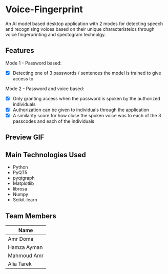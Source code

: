 # Voice-Fingerprint
An AI model based desktop application with 2 modes for detecting speech and recognising voices based on their unique characteristeics through voice fingerprinting and spectogram technolgy.

## Features
Mode 1 - Password based:
- [x] Detecting one of 3 passwords / sentences the model is trained to give access to
      
Mode 2 - Password and voice based:
- [x] Only granting access when the password is spoken by the authorized individuals
- [x] Authorization can be given to individuals through the application
- [x] A similarity score for how close the spoken voice was to each of the 3 passcodes and each of the individuals

## Preview GIF


## Main Technologies Used

- Python
- PyQT5
- pyqtgraph
- Matplotlib
- librosa
- Numpy
- Scikit-learn

## Team Members

| Name |
| --- |
| Amr Doma |
| Hamza Ayman |
| Mahmoud Amr |
| Alia Tarek|
